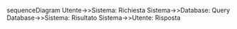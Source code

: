 sequenceDiagram
    Utente->>Sistema: Richiesta
    Sistema->>Database: Query
    Database->>Sistema: Risultato
    Sistema->>Utente: Risposta
